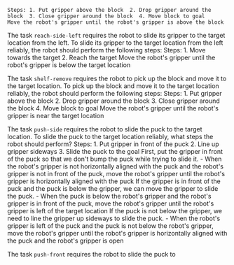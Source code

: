 
    Steps: 1. Put gripper above the block  2. Drop gripper around the block  3. Close gripper around the block  4. Move block to goal
    Move the robot's gripper until the robot's gripper is above the block

The task `reach-side-left` requires the robot to slide its gripper to the target location from the left.
To slide its gripper to the target location from the left reliably, the robot should perform the following steps:
    Steps: 1. Move towards the target  2. Reach the target
    Move the robot's gripper until the robot's gripper is below the target location

The task `shelf-remove` requires the robot to pick up the block and move it to the target location.
To pick up the block and move it to the target location reliably, the robot should perform the following steps:
    Steps: 1. Put gripper above the block  2. Drop gripper around the block  3. Close gripper around the block  4. Move block to goal
    Move the robot's gripper until the robot's gripper is near the target location

The task `push-side` requires the robot to slide the puck to the target location.
To slide the puck to the target location reliably, what steps the robot should perform?
    Steps:  1. Put gripper in front of the puck  2. Line up gripper sideways  3. Slide the puck to the goal
    First, put the gripper in front of the puck so that we don't bump the puck while trying to slide it.
    - When the robot's gripper is not horizontally aligned with the puck and the robot's gripper is not in front of the puck, move the robot's gripper until the robot's gripper is horizontally aligned with the puck
    If the gripper is in front of the puck and the puck is below the gripper, we can move the gripper to slide the puck.
    - When the puck is below the robot's gripper and the robot's gripper is in front of the puck, move the robot's gripper until the robot's gripper is left of the target location
    If the puck is not below the gripper, we need to line the gripper up sideways to slide the puck.
    - When the robot's gripper is left of the puck and the puck is not below the robot's gripper, move the robot's gripper until the robot's gripper is horizontally aligned with the puck and the robot's gripper is open

The task `push-front` requires the robot to slide the puck to